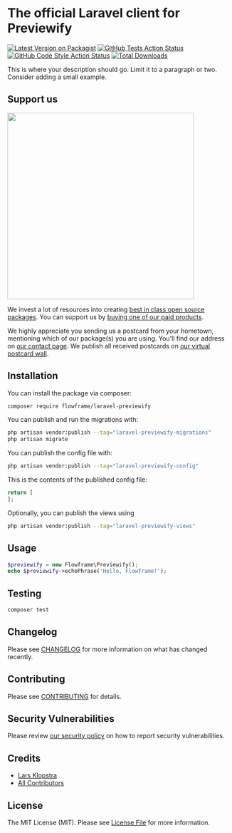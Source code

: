 # The official Laravel client for Previewify

[![Latest Version on Packagist](https://img.shields.io/packagist/v/flowframe/laravel-previewify.svg?style=flat-square)](https://packagist.org/packages/flowframe/laravel-previewify)
[![GitHub Tests Action Status](https://img.shields.io/github/workflow/status/flowframe/laravel-previewify/run-tests?label=tests)](https://github.com/flowframe/laravel-previewify/actions?query=workflow%3Arun-tests+branch%3Amain)
[![GitHub Code Style Action Status](https://img.shields.io/github/workflow/status/flowframe/laravel-previewify/Check%20&%20fix%20styling?label=code%20style)](https://github.com/flowframe/laravel-previewify/actions?query=workflow%3A"Check+%26+fix+styling"+branch%3Amain)
[![Total Downloads](https://img.shields.io/packagist/dt/flowframe/laravel-previewify.svg?style=flat-square)](https://packagist.org/packages/flowframe/laravel-previewify)

This is where your description should go. Limit it to a paragraph or two. Consider adding a small example.

## Support us

[<img src="https://github-ads.s3.eu-central-1.amazonaws.com/laravel-previewify.jpg?t=1" width="419px" />](https://spatie.be/github-ad-click/laravel-previewify)

We invest a lot of resources into creating [best in class open source packages](https://spatie.be/open-source). You can support us by [buying one of our paid products](https://spatie.be/open-source/support-us).

We highly appreciate you sending us a postcard from your hometown, mentioning which of our package(s) you are using. You'll find our address on [our contact page](https://spatie.be/about-us). We publish all received postcards on [our virtual postcard wall](https://spatie.be/open-source/postcards).

## Installation

You can install the package via composer:

```bash
composer require flowframe/laravel-previewify
```

You can publish and run the migrations with:

```bash
php artisan vendor:publish --tag="laravel-previewify-migrations"
php artisan migrate
```

You can publish the config file with:

```bash
php artisan vendor:publish --tag="laravel-previewify-config"
```

This is the contents of the published config file:

```php
return [
];
```

Optionally, you can publish the views using

```bash
php artisan vendor:publish --tag="laravel-previewify-views"
```

## Usage

```php
$previewify = new Flowframe\Previewify();
echo $previewify->echoPhrase('Hello, Flowframe!');
```

## Testing

```bash
composer test
```

## Changelog

Please see [CHANGELOG](CHANGELOG.md) for more information on what has changed recently.

## Contributing

Please see [CONTRIBUTING](.github/CONTRIBUTING.md) for details.

## Security Vulnerabilities

Please review [our security policy](../../security/policy) on how to report security vulnerabilities.

## Credits

- [Lars Klopstra](https://github.com/Flowframe)
- [All Contributors](../../contributors)

## License

The MIT License (MIT). Please see [License File](LICENSE.md) for more information.
